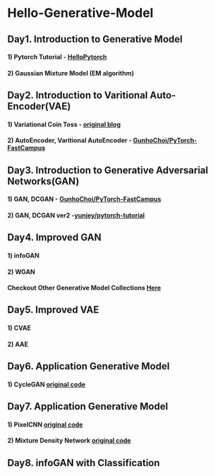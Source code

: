 
# Hello-Generative-Model

## Day1. Introduction to Generative Model

#### 1) Pytorch Tutorial - [HelloPytorch](https://github.com/InsuJeon/HelloPyTorch)
#### 2) Gaussian Mixture Model (EM algorithm)


## Day2. Introduction to Varitional Auto-Encoder(VAE)
#### 1) Variational Coin Toss - [original blog](http://www.openias.org/variational-coin-toss)
#### 2) AutoEncoder, Varitional AutoEncoder - [GunhoChoi/PyTorch-FastCampus](https://github.com/GunhoChoi/PyTorch-FastCampus/tree/master/08_Autoencoder)

## Day3. Introduction to Generative Adversarial Networks(GAN)
#### 1) GAN, DCGAN - [GunhoChoi/PyTorch-FastCampus](https://github.com/GunhoChoi/PyTorch-FastCampus/tree/master/09_GAN)
#### 2) GAN, DCGAN ver2 -[yunjey/pytorch-tutorial](https://github.com/yunjey/pytorch-tutorial)

## Day4. Improved GAN
#### 1) infoGAN
#### 2) WGAN
#### Checkout Other Generative Model Collections [Here](https://github.com/znxlwm/pytorch-generative-model-collections)

## Day5. Improved VAE
#### 1) CVAE
#### 2) AAE

## Day6. Application Generative Model
#### 1) CycleGAN [original code](https://github.com/togheppi/CycleGAN)

## Day7. Application Generative Model
#### 1) PixelCNN [original code](https://github.com/pilipolio/learn-pytorch)
#### 2) Mixture Density Network [original code](https://github.com/hardmaru/pytorch_notebooks)

## Day8. infoGAN with Classification